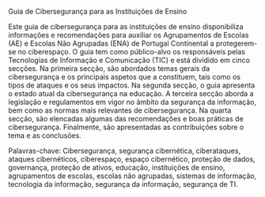 Guia de Cibersegurança para as Instituições de Ensino

Este guia de cibersegurança para as instituições de ensino disponibiliza informações e recomendações para auxiliar os Agrupamentos de Escolas (AE) e Escolas Não Agrupadas (ENA) de Portugal Continental a protegerem-se no ciberespaço. O guia tem como público-alvo os responsáveis pelas Tecnologias de Informação e Comunicação (TIC) e está dividido em cinco secções. Na primeira secção, são abordados temas gerais da cibersegurança e os principais aspetos que a constituem, tais como os tipos de ataques e os seus impactos. Na segunda secção, o guia apresenta o estado atual da cibersegurança na educação. A terceira secção aborda a legislação e regulamentos em vigor no âmbito da segurança da informação, bem como as normas mais relevantes de cibersegurança. Na quarta secção, são elencadas algumas das recomendações e boas práticas de cibersegurança. Finalmente, são apresentadas as contribuições sobre o tema e as conclusões.

Palavras-chave: Cibersegurança, segurança cibernética, ciberataques, ataques cibernéticos, ciberespaço, espaço cibernético, proteção de dados, governança, proteção de ativos, educação, instituições de ensino, agrupamentos de escolas, escolas não agrupadas, sistemas de informação, tecnologia da informação, segurança da informação, segurança de TI.
